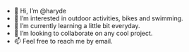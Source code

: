 - 👋 Hi, I’m @haryde
- 👀 I’m interested in outdoor activities, bikes and swimming.
- 🌱 I’m currently learning a little bit everyday.
- 💞️ I’m looking to collaborate on any cool project.
- 📫 Feel free to reach me by email.

<!---
haryde/haryde is a ✨ special ✨ repository because its `README.md` (this file) appears on your GitHub profile.
You can click the Preview link to take a look at your changes.
--->
